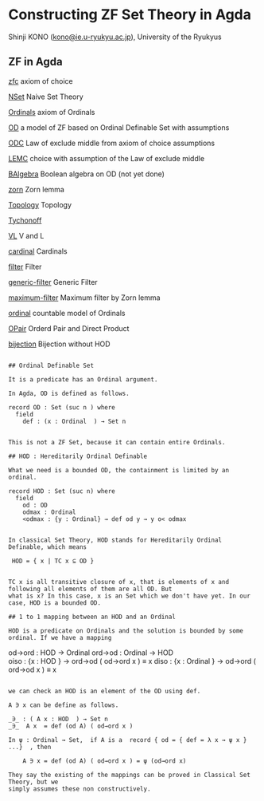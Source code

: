 Constructing ZF Set Theory in Agda 
============

Shinji KONO (kono@ie.u-ryukyu.ac.jp), University of the Ryukyus

## ZF in Agda

[zfc](https://shinji-kono.github.io/zf-in-agda/html/zfc.html) axiom of choice

[NSet](https://shinji-kono.github.io/zf-in-agda/html/NSet.html)  Naive Set Theory

[Ordinals](https://shinji-kono.github.io/zf-in-agda/html/Ordinals.html)  axiom of Ordinals

[OD](https://shinji-kono.github.io/zf-in-agda/html/OD.html)   a model of ZF based on Ordinal Definable Set with assumptions

[ODC](https://shinji-kono.github.io/zf-in-agda/html/ODC.html)   Law of exclude middle from axiom of choice assumptions

[LEMC](https://shinji-kono.github.io/zf-in-agda/html/LEMC.html) choice with assumption of the Law of exclude middle 

[BAlgebra](https://shinji-kono.github.io/zf-in-agda/html/BAlgebra.html) Boolean algebra on OD (not yet done)

[zorn](https://shinji-kono.github.io/zf-in-agda/html/zorn.html)  Zorn lemma

[Topology](https://shinji-kono.github.io/zf-in-agda/html/Topology.html)  Topology

[Tychonoff](https://shinji-kono.github.io/zf-in-agda/html/Tychonoff.html)

[VL](https://shinji-kono.github.io/zf-in-agda/html/VL.html)  V and L

[cardinal](https://shinji-kono.github.io/zf-in-agda/html/cardinal.html) Cardinals

[filter](https://shinji-kono.github.io/zf-in-agda/html/filter.html) Filter

[generic-filter](https://shinji-kono.github.io/zf-in-agda/html/generic-filter.html) Generic Filter

[maximum-filter](https://shinji-kono.github.io/zf-in-agda/html/maximum-filter.html) Maximum filter by Zorn lemma

[ordinal](https://shinji-kono.github.io/zf-in-agda/html/ordinal.html)   countable model of Ordinals

[OPair](https://shinji-kono.github.io/zf-in-agda/html/OPair.html)   Orderd Pair and Direct Product

[bijection](https://shinji-kono.github.io/zf-in-agda/html/bijection.html)   Bijection without HOD


```

## Ordinal Definable Set

It is a predicate has an Ordinal argument.

In Agda, OD is defined as follows.

```
    record OD : Set (suc n ) where
      field
        def : (x : Ordinal  ) → Set n
```

This is not a ZF Set, because it can contain entire Ordinals.

## HOD : Hereditarily Ordinal Definable

What we need is a bounded OD, the containment is limited by an ordinal.

```
    record HOD : Set (suc n) where
      field
        od : OD
        odmax : Ordinal
        <odmax : {y : Ordinal} → def od y → y o< odmax
```

In classical Set Theory, HOD stands for Hereditarily Ordinal Definable, which means

```
     HOD = { x | TC x ⊆ OD }
```

TC x is all transitive closure of x, that is elements of x and following all elements of them are all OD. But 
what is x? In this case, x is an Set which we don't have yet. In our case, HOD is a bounded OD. 

## 1 to 1 mapping between an HOD and an Ordinal

HOD is a predicate on Ordinals and the solution is bounded by some ordinal. If we have a mapping

```
  od→ord : HOD  → Ordinal 
  ord→od : Ordinal  → HOD  
  oiso   :  {x : HOD }      → ord→od ( od→ord x ) ≡ x
  diso   :  {x : Ordinal } → od→ord ( ord→od x ) ≡ x
```

we can check an HOD is an element of the OD using def.

A ∋ x can be define as follows.

```
    _∋_ : ( A x : HOD  ) → Set n
    _∋_  A x  = def (od A) ( od→ord x )

```
In ψ : Ordinal → Set,  if A is a  record { od = { def = λ x → ψ x } ...}  , then

    A ∋ x = def (od A) ( od→ord x ) = ψ (od→ord x)

They say the existing of the mappings can be proved in Classical Set Theory, but we
simply assumes these non constructively.

